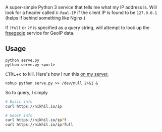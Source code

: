 A super-simple Python 3 service that tells me what my IP address is. Will look for a header called `X-Real-IP` if the client IP is found to be `127.0.0.1` (helps if behind something like Nginx.)

If `?full` or `?f` is specified as a query string, will attempt to look up the [freegeoip](https://freegeoip.net) service for GeoIP data.

Usage
-----

    python serve.py
    python serve.py <port>

<kbd>CTRL</kbd>+<kbd>c</kbd> to kill. Here's how I run this [on my server](https://nikhil.io/ip),

    nohup python serve.py >> /dev/null 2>&1 &

So to query, I simply

```bash
# Basic info
curl https://nikhil.io/ip

# GeoIP info
curl https://nikhil.io/ip?f
curl https://nikhil.io/ip?full
```
